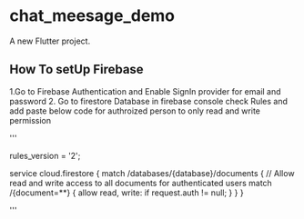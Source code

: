 # chat_meesage_demo

A new Flutter project.

## How To setUp Firebase

1.Go to Firebase Authentication and Enable SignIn provider for email and password 2. Go to firestore Database in firebase console check Rules and add paste below code for authroized person to only read and write permission

'''

rules_version = '2';

service cloud.firestore {
match /databases/{database}/documents {
// Allow read and write access to all documents for authenticated users
match /{document=\*\*} {
allow read, write: if request.auth != null;
}
}
}

'''
